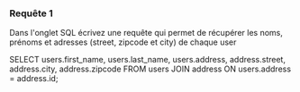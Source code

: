 ### Requête 1
Dans l'onglet SQL écrivez une requête qui permet de récupérer les noms, prénoms et adresses (street, zipcode et city) de chaque user

SELECT users.first_name, users.last_name, users.address, address.street, address.city, address.zipcode FROM users JOIN address ON users.address = address.id; 